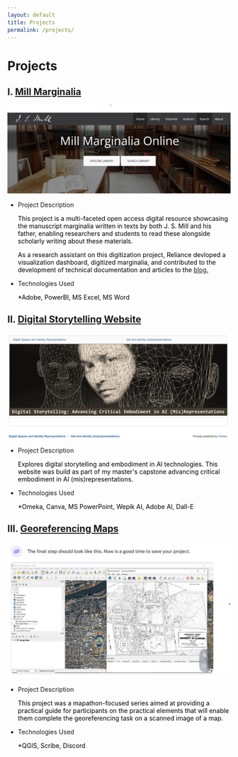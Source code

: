 ```yaml
---
layout: default
title: Projects
permalink: /projects/
---
```


# Projects

## I. <a href="https://millmarginalia.org/">Mill Marginalia</a>

![mill-marginalia](/assets/mill-marginalia.jpg)

- Project Description
  <p style="color:black;"> This project is a multi-faceted open access digital resource showcasing the manuscript marginalia written in texts by both J. S. Mill and his father, enabling researchers and students to read these alongside scholarly writing about these materials.</p>
  <p style="color:black;">  As a research assistant on this digitization project, Reliance devloped a visualization dashboard, digitized marginalia, and contributed to the development of technical documentation and articles to the <a href= "https://blog.millmarginalia.org/">blog.</a>
  </p>
  
- Technologies Used
  <p style="color:black;">*Adobe, PowerBI, MS Excel, MS Word</p>

## II. <a href="https://criticaldigitalliteracies.omeka.net/">Digital Storytelling Website</a>

![cdl.omeka-image](/assets/cdl.omeka.png)
- Project Description
    <p style="color:black;"> Explores digital storytelling and embodiment in AI technologies. This website was build as part of my master's capstone advancing critical embodiment in AI (mis)representations.</p>
- Technologies Used
  <p style="color:black;">*Omeka, Canva, MS PowerPoint, Wepik AI, Adobe AI, Dall-E

## III. <a href="https://adhc.lib.ua.edu/mapathon-day-02-georeferencing-maps-in-qgis/">Georeferencing Maps</a>

![georeferencing-image](/assets/georeferencing.jpg)
- Project Description
    <p style="color:black;">This project was a mapathon-focused series aimed at providing a practical guide for participants on the practical elements that will enable them complete the georeferencing task on a scanned image of a map.</p>
- Technologies Used
    <p style="color:black;">*QGIS, Scribe, Discord</p>